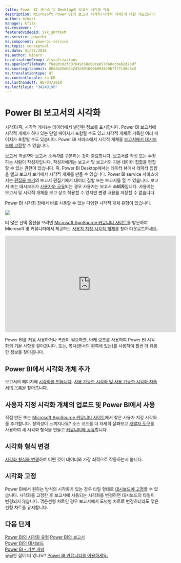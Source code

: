 ```yaml
---
title: Power BI 서비스 및 Desktop의 보고서 시각화 개요
description: Microsoft Power BI의 보고서 시각화(시각적 개체)에 대한 개요입니다.
author: mihart
manager: kfile
ms.reviewer: ''
featuredvideoid: SYk_gWrtKvM
ms.service: powerbi
ms.component: powerbi-service
ms.topic: conceptual
ms.date: 01/21/2018
ms.author: mihart
LocalizationGroup: Visualizations
ms.openlocfilehash: f0e0dc02fc07849c68c00ce857da0ccbeb2d76df
ms.sourcegitcommit: 80d6b45eb84243e801b60b9038b9bff77c30d5c8
ms.translationtype: HT
ms.contentlocale: ko-KR
ms.lasthandoff: 06/04/2018
ms.locfileid: "34240190"
---
```

# <a name="visualizations-in-power-bi-reports"></a>Power BI 보고서의 시각화
시각화(즉, 시각적 개체)는 데이터에서 발견된 정보를 표시합니다. Power BI 보고서에 시각적 개체가 하나 있는 단일 페이지가 포함될 수도 있고 시각적 개체로 가득한 여러 페이지가 포함될 수도 있습니다. Power BI 서비스에서 시각적 개체를 [보고서에서 대시보드에 고정](service-dashboard-pin-tile-from-report.md)할 수 있습니다. 

보고서 *작성자*와 보고서 *소비자*를 구분하는 것이 중요합니다. 보고서를 작성 또는 수정하는 사람이 작성자입니다.  작성자에게는 보고서 및 보고서의 기본 데이터 집합을 편집할 수 있는 권한이 있습니다. 즉, Power BI Desktop에서는 데이터 뷰에서 데이터 집합을 열고 보고서 보기에서 시각적 개체를 만들 수 있습니다. Power BI service 서비스에서는 [편집용 보기](service-reading-view-and-editing-view.md)의 보고서 편집기에서 데이터 집합 또는 보고서를 열 수 있습니다. 보고서 또는 대시보드가 [사용자와 공유](service-shared-with-me.md)되는 경우 사용자는 보고서 **소비자**입니다. 사용자는 보고서 및 시각적 개체를 보고 상호 작용할 수 있지만 변경 내용을 저장할 수 없습니다.

Power BI 시각화 창에서 바로 사용할 수 있는 다양한 시각적 개체 유형이 있습니다. 

![](media/power-bi-report-visualizations/power-bi-visualizations.png)

더 많은 선택 옵션을 보려면 [Microsoft AppSource 커뮤니티 사이트](https://appsource.microsoft.com)를 방문하여 Microsoft 및 커뮤니티에서 제공하는 [사용자 지정 시각적 개체](https://appsource.microsoft.com/marketplace/apps?product=power-bi-visuals&page=1)를 찾아 다운로드하세요.    

<iframe width="560" height="315" src="https://www.youtube.com/embed/SYk_gWrtKvM?list=PL1N57mwBHtN0JFoKSR0n-tBkUJHeMP2cP" frameborder="0" allowfullscreen></iframe>


  Power BI를 처음 사용하거나 복습이 필요하면, 아래 링크를 사용하여 Power BI 시각화의 기본 사항을 알아봅니다.  또는, 목차(문서의 왼쪽에 있는)를 사용하여 훨씬 더 유용한 정보를 찾아봅니다.

## <a name="add-a-visualization-in-power-bi"></a>Power BI에서 시각화 개체 추가
보고서의 페이지에 [시각화를 만듭니다](power-bi-report-add-visualizations-i.md). [사용 가능한 시각화 및 사용 가능한 시각화 자습서의 목록](power-bi-visualization-types-for-reports-and-q-and-a.md)을 찾아봅니다. 

## <a name="upload-a-custom-visualization-and-use-it-in-power-bi"></a>사용자 지정 시각화 개체의 업로드 및 Power BI에서 사용
직접 만든 또는 [Microsoft AppSource 커뮤니티 사이트](https://appsource.microsoft.com/marketplace/apps?product=power-bi-visuals)에서 찾은 사용자 지정 시각화를 추가합니다. 창의성이 느껴지나요? 소스 코드를 더 자세히 살펴보고 [개발자 도구](service-custom-visuals-getting-started-with-developer-tools.md)를 사용하여 새 시각화 형식을 만들고 [커뮤니티와 공유](developer/office-store.md)합니다.

## <a name="change-the-visualization-type"></a>시각화 형식 변경
[시각화 형식을 변경](power-bi-report-change-visualization-type.md)하여 어떤 것이 데이터와 가장 최적으로 작동하는지 봅니다.

## <a name="pin-the-visualization"></a>시각화 고정
Power BI에서 원하는 방식의 시각화가 있는 경우 타일 형태로 [대시보드에 고정](service-dashboard-pin-tile-from-report.md)할 수 있습니다. 시각화를 고정한 후 보고서에 사용되는 시각화를 변경하면 대시보드의 타일이 변경되지 않습니다. 꺾은선형 차트인 경우 보고서에서 도넛형 차트로 변경하더라도 꺾은선형 차트를 유지합니다.

## <a name="next-steps"></a>다음 단계
[Power BI의 시각화 유형](power-bi-visualization-types-for-reports-and-q-and-a.md)
[Power BI의 보고서](service-reports.md)  
[Power BI의 대시보드](service-dashboards.md)  
[Power BI - 기본 개념](service-basic-concepts.md)  
궁금한 점이 더 있나요? [Power BI 커뮤니티를 이용하세요.](http://community.powerbi.com/)

